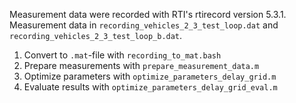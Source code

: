 Measurement data were recorded with RTI's rtirecord version 5.3.1. 
Measurement data in `recording_vehicles_2_3_test_loop.dat` and `recording_vehicles_2_3_test_loop_b.dat`.

1. Convert to `.mat`-file with `recording_to_mat.bash`
2. Prepare measurements with `prepare_measurement_data.m`
3. Optimize parameters with `optimize_parameters_delay_grid.m`
4. Evaluate results with `optimize_parameters_delay_grid_eval.m`